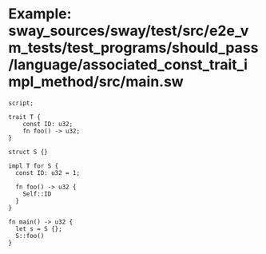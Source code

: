 # Example: sway_sources/sway/test/src/e2e_vm_tests/test_programs/should_pass/language/associated_const_trait_impl_method/src/main.sw

```sway
script;

trait T {
    const ID: u32;
    fn foo() -> u32;
}

struct S {}

impl T for S {
  const ID: u32 = 1;

  fn foo() -> u32 {
    Self::ID
  }
}

fn main() -> u32 {
  let s = S {};
  S::foo()
}

```
